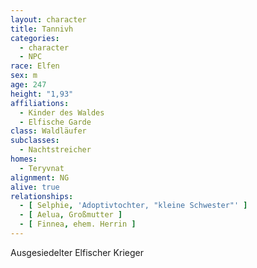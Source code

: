 ```yaml
---
layout: character
title: Tannivh
categories:
  - character
  - NPC
race: Elfen
sex: m
age: 247
height: "1,93"
affiliations:
  - Kinder des Waldes
  - Elfische Garde
class: Waldläufer
subclasses:
  - Nachtstreicher
homes:
  - Teryvnat
alignment: NG
alive: true
relationships:
  - [ Selphie, 'Adoptivtochter, "kleine Schwester"' ]
  - [ Aelua, Großmutter ]
  - [ Finnea, ehem. Herrin ]
---
```


Ausgesiedelter Elfischer Krieger